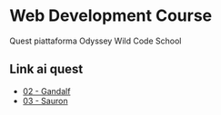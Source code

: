 # Web Development Course

Quest piattaforma Odyssey Wild Code School

## Link ai quest

- [02 - Gandalf](https://ultimategwen.github.io/Web-Development-Course/02%20-%20Gandalf/)
- [03 - Sauron](https://ultimategwen.github.io/Web-Development-Course/03%20-%20Sauron/)

